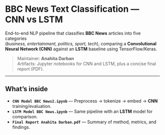 # BBC News Text Classification — CNN vs LSTM

End-to-end NLP pipeline that classifies **BBC News** articles into five categories  
(*business, entertainment, politics, sport, tech*), comparing a **Convolutional Neural Network (CNN)**
against an **LSTM** baseline using TensorFlow/Keras.

> Maintainer: **Anahita Darban**  
> Artifacts: Jupyter notebooks for CNN and LSTM, plus a concise final report (PDF).

---

## What’s inside

- **`CNN Model BBC News2.ipynb`** — Preprocess → tokenize → embed → **CNN** training/evaluation.
- **`LSTM Model BBC News.ipynb`** — Same pipeline with an **LSTM** model for comparison.
- **`Final Report Anahita Darban.pdf`** — Summary of method, metrics, and findings.
